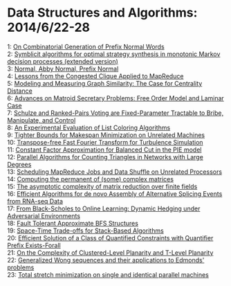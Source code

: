 # Data Structures and Algorithms: 2014/6/22-28  
1: [On Combinatorial Generation of Prefix Normal Words](https://doi.org/10.48550/arXiv.1401.6346)  
2: [Symblicit algorithms for optimal strategy synthesis in monotonic Markov  decision processes (extended version)](https://doi.org/10.48550/arXiv.1402.1076)  
3: [Normal, Abby Normal, Prefix Normal](https://doi.org/10.48550/arXiv.1404.2824)  
4: [Lessons from the Congested Clique Applied to MapReduce](https://doi.org/10.48550/arXiv.1405.4356)  
5: [Modeling and Measuring Graph Similarity: The Case for Centrality  Distance](https://doi.org/10.48550/arXiv.1406.5481)  
6: [Advances on Matroid Secretary Problems: Free Order Model and Laminar  Case](https://doi.org/10.48550/arXiv.1207.1333)  
7: [Schulze and Ranked-Pairs Voting are Fixed-Parameter Tractable to Bribe,  Manipulate, and Control](https://doi.org/10.48550/arXiv.1210.6963)  
8: [An Experimental Evaluation of List Coloring Algorithms](https://doi.org/10.48550/arXiv.1401.3762)  
9: [Tighter Bounds for Makespan Minimization on Unrelated Machines](https://doi.org/10.48550/arXiv.1405.2530)  
10: [Transpose-free Fast Fourier Transform for Turbulence Simulation](https://doi.org/10.48550/arXiv.1406.5597)  
11: [Constant Factor Approximation for Balanced Cut in the PIE model](https://doi.org/10.48550/arXiv.1406.5665)  
12: [Parallel Algorithms for Counting Triangles in Networks with Large  Degrees](https://doi.org/10.48550/arXiv.1406.5687)  
13: [Scheduling MapReduce Jobs and Data Shuffle on Unrelated Processors](https://doi.org/10.48550/arXiv.1312.4203)  
14: [Computing the permanent of (some) complex matrices](https://doi.org/10.48550/arXiv.1405.1303)  
15: [The asymptotic complexity of matrix reduction over finite fields](https://doi.org/10.48550/arXiv.1406.5826)  
16: [Efficient Algorithms for de novo Assembly of Alternative Splicing Events  from RNA-seq Data](https://doi.org/10.48550/arXiv.1406.6047)  
17: [From Black-Scholes to Online Learning: Dynamic Hedging under Adversarial  Environments](https://doi.org/10.48550/arXiv.1406.6084)  
18: [Fault Tolerant Approximate BFS Structures](https://doi.org/10.48550/arXiv.1406.6169)  
19: [Space-Time Trade-offs for Stack-Based Algorithms](https://doi.org/10.48550/arXiv.1208.3663)  
20: [Efficient Solution of a Class of Quantified Constraints with Quantifier  Prefix Exists-Forall](https://doi.org/10.48550/arXiv.1312.6155)  
21: [On the Complexity of Clustered-Level Planarity and T-Level Planarity](https://doi.org/10.48550/arXiv.1406.6533)  
22: [Generalized Wong sequences and their applications to Edmonds' problems](https://doi.org/10.48550/arXiv.1307.6429)  
23: [Total stretch minimization on single and identical parallel machines](https://doi.org/10.48550/arXiv.1404.6502)  